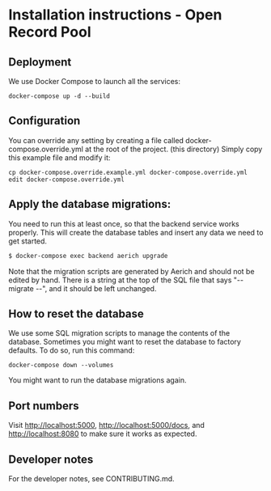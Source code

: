 # Installation instructions - Open Record Pool
## Deployment
We use Docker Compose to launch all the services:

```
docker-compose up -d --build
```

## Configuration
You can override any setting by creating a file called docker-compose.override.yml at the root of the project.
(this directory)
Simply copy this example file and modify it:

```
cp docker-compose.override.example.yml docker-compose.override.yml
edit docker-compose.override.yml
```

## Apply the database migrations:
You need to run this at least once, so that the backend service works properly.
This will create the database tables and insert any data we need to get started.

```sh
$ docker-compose exec backend aerich upgrade
```

Note that the migration scripts are generated by Aerich and should not be edited by hand.
There is a string at the top of the SQL file that says "-- migrate --", and it should
be left unchanged.

## How to reset the database
We use some SQL migration scripts to manage the contents of the database.
Sometimes you might want to reset the database to factory defaults.
To do so, run this command:

```
docker-compose down --volumes
```

You might want to run the database migrations again.

## Port numbers
Visit [http://localhost:5000](http://localhost:5000), [http://localhost:5000/docs](http://localhost:5000/docs), and [http://localhost:8080](http://localhost:8080) to make sure it works as expected.

## Developer notes
For the developer notes, see CONTRIBUTING.md.

